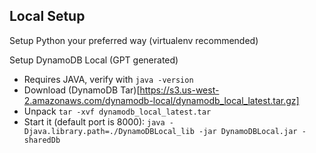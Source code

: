 ## Local Setup
Setup Python your preferred way (virtualenv recommended)

Setup DynamoDB Local (GPT generated)
* Requires JAVA, verify with `java -version`
* Download (DynamoDB Tar)[https://s3.us-west-2.amazonaws.com/dynamodb-local/dynamodb_local_latest.tar.gz]
* Unpack `tar -xvf dynamodb_local_latest.tar`
* Start it (default port is 8000): `java -Djava.library.path=./DynamoDBLocal_lib -jar DynamoDBLocal.jar -sharedDb`